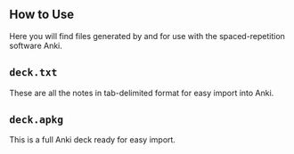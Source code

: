 How to Use
---
Here you will find files generated by and for use with the spaced-repetition software Anki.

`deck.txt`
---
These are all the notes in tab-delimited format for easy import into Anki.

`deck.apkg`
---
This is a full Anki deck ready for easy import.